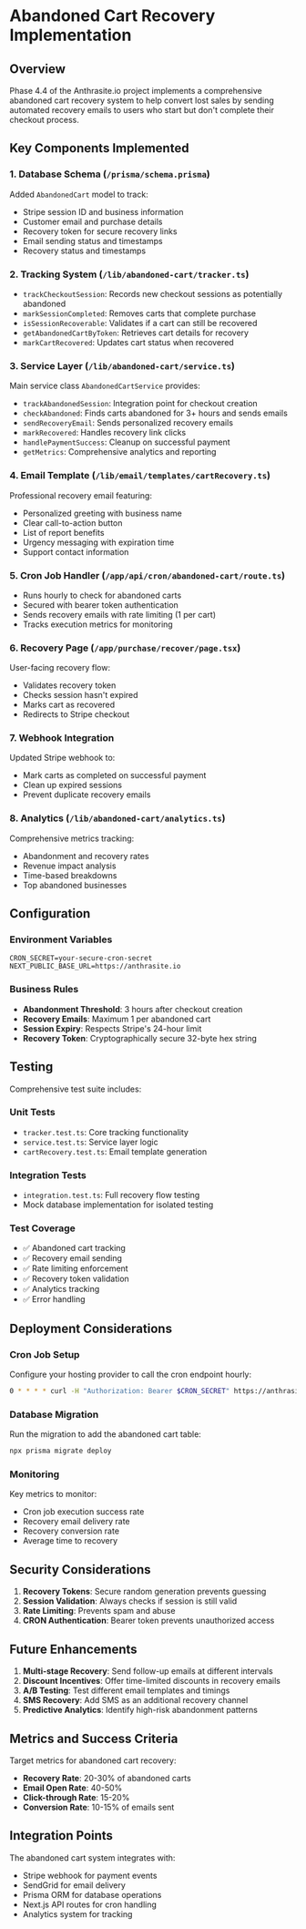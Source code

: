 # Abandoned Cart Recovery Implementation

## Overview

Phase 4.4 of the Anthrasite.io project implements a comprehensive abandoned cart recovery system to help convert lost sales by sending automated recovery emails to users who start but don't complete their checkout process.

## Key Components Implemented

### 1. Database Schema (`/prisma/schema.prisma`)

Added `AbandonedCart` model to track:

- Stripe session ID and business information
- Customer email and purchase details
- Recovery token for secure recovery links
- Email sending status and timestamps
- Recovery status and timestamps

### 2. Tracking System (`/lib/abandoned-cart/tracker.ts`)

- `trackCheckoutSession`: Records new checkout sessions as potentially abandoned
- `markSessionCompleted`: Removes carts that complete purchase
- `isSessionRecoverable`: Validates if a cart can still be recovered
- `getAbandonedCartByToken`: Retrieves cart details for recovery
- `markCartRecovered`: Updates cart status when recovered

### 3. Service Layer (`/lib/abandoned-cart/service.ts`)

Main service class `AbandonedCartService` provides:

- `trackAbandonedSession`: Integration point for checkout creation
- `checkAbandoned`: Finds carts abandoned for 3+ hours and sends emails
- `sendRecoveryEmail`: Sends personalized recovery emails
- `markRecovered`: Handles recovery link clicks
- `handlePaymentSuccess`: Cleanup on successful payment
- `getMetrics`: Comprehensive analytics and reporting

### 4. Email Template (`/lib/email/templates/cartRecovery.ts`)

Professional recovery email featuring:

- Personalized greeting with business name
- Clear call-to-action button
- List of report benefits
- Urgency messaging with expiration time
- Support contact information

### 5. Cron Job Handler (`/app/api/cron/abandoned-cart/route.ts`)

- Runs hourly to check for abandoned carts
- Secured with bearer token authentication
- Sends recovery emails with rate limiting (1 per cart)
- Tracks execution metrics for monitoring

### 6. Recovery Page (`/app/purchase/recover/page.tsx`)

User-facing recovery flow:

- Validates recovery token
- Checks session hasn't expired
- Marks cart as recovered
- Redirects to Stripe checkout

### 7. Webhook Integration

Updated Stripe webhook to:

- Mark carts as completed on successful payment
- Clean up expired sessions
- Prevent duplicate recovery emails

### 8. Analytics (`/lib/abandoned-cart/analytics.ts`)

Comprehensive metrics tracking:

- Abandonment and recovery rates
- Revenue impact analysis
- Time-based breakdowns
- Top abandoned businesses

## Configuration

### Environment Variables

```env
CRON_SECRET=your-secure-cron-secret
NEXT_PUBLIC_BASE_URL=https://anthrasite.io
```

### Business Rules

- **Abandonment Threshold**: 3 hours after checkout creation
- **Recovery Emails**: Maximum 1 per abandoned cart
- **Session Expiry**: Respects Stripe's 24-hour limit
- **Recovery Token**: Cryptographically secure 32-byte hex string

## Testing

Comprehensive test suite includes:

### Unit Tests

- `tracker.test.ts`: Core tracking functionality
- `service.test.ts`: Service layer logic
- `cartRecovery.test.ts`: Email template generation

### Integration Tests

- `integration.test.ts`: Full recovery flow testing
- Mock database implementation for isolated testing

### Test Coverage

- ✅ Abandoned cart tracking
- ✅ Recovery email sending
- ✅ Rate limiting enforcement
- ✅ Recovery token validation
- ✅ Analytics tracking
- ✅ Error handling

## Deployment Considerations

### Cron Job Setup

Configure your hosting provider to call the cron endpoint hourly:

```bash
0 * * * * curl -H "Authorization: Bearer $CRON_SECRET" https://anthrasite.io/api/cron/abandoned-cart
```

### Database Migration

Run the migration to add the abandoned cart table:

```bash
npx prisma migrate deploy
```

### Monitoring

Key metrics to monitor:

- Cron job execution success rate
- Recovery email delivery rate
- Recovery conversion rate
- Average time to recovery

## Security Considerations

1. **Recovery Tokens**: Secure random generation prevents guessing
2. **Session Validation**: Always checks if session is still valid
3. **Rate Limiting**: Prevents spam and abuse
4. **CRON Authentication**: Bearer token prevents unauthorized access

## Future Enhancements

1. **Multi-stage Recovery**: Send follow-up emails at different intervals
2. **Discount Incentives**: Offer time-limited discounts in recovery emails
3. **A/B Testing**: Test different email templates and timings
4. **SMS Recovery**: Add SMS as an additional recovery channel
5. **Predictive Analytics**: Identify high-risk abandonment patterns

## Metrics and Success Criteria

Target metrics for abandoned cart recovery:

- **Recovery Rate**: 20-30% of abandoned carts
- **Email Open Rate**: 40-50%
- **Click-through Rate**: 15-20%
- **Conversion Rate**: 10-15% of emails sent

## Integration Points

The abandoned cart system integrates with:

- Stripe webhook for payment events
- SendGrid for email delivery
- Prisma ORM for database operations
- Next.js API routes for cron handling
- Analytics system for tracking
